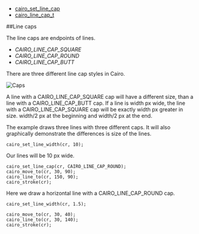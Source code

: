 + [cairo_set_line_cap][1]
+ [cairo_line_cap_t][2]

[1]: http://cairographics.org/manual/cairo-cairo-t.html#cairo-set-line-cap
[2]: http://cairographics.org/manual/cairo-cairo-t.html#cairo-line-cap-t

##Line caps

The line caps are endpoints of lines.

+ *CAIRO_LINE_CAP_SQUARE*
+ *CAIRO_LINE_CAP_ROUND*
+ *CAIRO_LINE_CAP_BUTT*

There are three different line cap styles in Cairo.

![Caps](http://zetcode.com/img/gfx/cairoc/linecaps.png)

A line with a CAIRO_LINE_CAP_SQUARE cap will have a different size, than a line
with a CAIRO_LINE_CAP_BUTT cap. If a line is width px wide, the line with a
CAIRO_LINE_CAP_SQUARE cap will be exactly width px greater in size. width/2 px
at the beginning and width/2 px at the end.


The example draws three lines with three different caps. It will also
graphically demonstrate the differences is size of the lines.

	cairo_set_line_width(cr, 10);

Our lines will be 10 px wide.

	cairo_set_line_cap(cr, CAIRO_LINE_CAP_ROUND); 
	cairo_move_to(cr, 30, 90); 
	cairo_line_to(cr, 150, 90);
	cairo_stroke(cr);

Here we draw a horizontal line with a CAIRO_LINE_CAP_ROUND cap.

	cairo_set_line_width(cr, 1.5);

	cairo_move_to(cr, 30, 40);  
	cairo_line_to(cr, 30, 140);
	cairo_stroke(cr);
